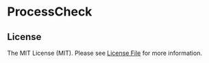 # ProcessCheck

## License

The MIT License (MIT). Please see [License File](LICENSE.md) for more information.

